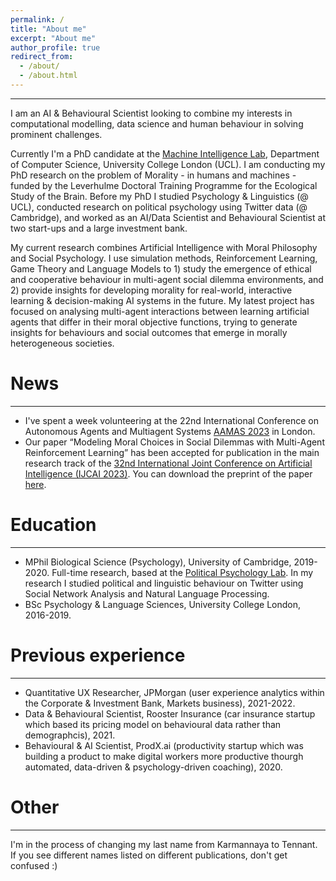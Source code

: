 ```yaml
---
permalink: /
title: "About me"
excerpt: "About me"
author_profile: true
redirect_from: 
  - /about/
  - /about.html
---
```

---
I am an AI & Behavioural Scientist looking to combine my interests in computational modelling, data science and human behaviour in solving prominent challenges. 

Currently I'm a PhD candidate at the [Machine Intelligence Lab](https://www.machineintelligencelab.ai/), Department of Computer Science, University College London (UCL). I am conducting my PhD research on the problem of Morality - in humans and machines - funded by the Leverhulme Doctoral Training Programme for the Ecological Study of the Brain. Before my PhD I studied Psychology & Linguistics (@ UCL), conducted research on political psychology using Twitter data (@ Cambridge), and worked as an AI/Data Scientist and Behavioural Scientist at two start-ups and a large investment bank. 

My current research combines Artificial Intelligence with Moral Philosophy and Social Psychology. I use simulation methods, Reinforcement Learning, Game Theory and Language Models to 1) study the emergence of ethical and cooperative behaviour in multi-agent social dilemma environments, and 2) provide insights for developing morality for real-world, interactive learning & decision-making AI systems in the future. My latest project has focused on analysing multi-agent interactions between learning artificial agents that differ in their moral objective functions, trying to generate insights for behaviours and social outcomes that emerge in morally heterogeneous societies.


News
======
---
- I've spent a week volunteering at the 22nd International Conference on Autonomous Agents and Multiagent Systems [AAMAS 2023](https://aamas2023.soton.ac.uk/) in London.
- Our paper “Modeling Moral Choices in Social Dilemmas with Multi-Agent Reinforcement Learning” has been accepted for publication in the main research track of the [32nd International Joint Conference on Artificial Intelligence (IJCAI 2023)](https://ijcai-23.org/). You can download the preprint of the paper [here](https://arxiv.org/abs/2301.08491).

Education
====
---
- MPhil Biological Science (Psychology), University of Cambridge, 2019-2020. Full-time research, based at the [Political Psychology Lab](https://www.psychol.cam.ac.uk/polpsych). In my research I studied political and linguistic behaviour on Twitter using Social Network Analysis and Natural Language Processing.
- BSc Psychology & Language Sciences, University College London, 2016-2019.


Previous experience
======
---
- Quantitative UX Researcher, JPMorgan (user experience analytics within the Corporate & Investment Bank, Markets business), 2021-2022.
- Data & Behavioural Scientist, Rooster Insurance (car insurance startup which based its pricing model on behavioural data rather than demographcis), 2021.
- Behavioural & AI Scientist, ProdX.ai (productivity startup which was building a product to make digital workers more productive thourgh automated, data-driven & psychology-driven coaching), 2020.


Other
======
---
I'm in the process of changing my last name from Karmannaya to Tennant. If you see different names listed on different publications, don't get confused :)
